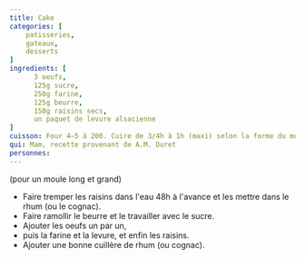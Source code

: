```yaml
---
title: Cake
categories: [
    patisseries,
    gateaux,
    desserts
]
ingredients: [
      3 oeufs,
      125g sucre,
      250g farine,
      125g beurre,
      150g raisins secs,
      un paquet de levure alsacienne
]
cuisson: Four 4‒5 à 200. Cuire de 3/4h à 1h (maxi) selon la forme du moule.
qui: Mam, recette provenant de A.M. Duret
personnes: 
---
```


(pour un moule long et grand)

* Faire tremper les raisins dans l'eau 48h à l'avance et les mettre dans le rhum (ou le cognac).
* Faire ramollir le beurre et le travailler avec le sucre.
* Ajouter les oeufs un par un, 
* puis la farine et la levure, et enfin les raisins. 
* Ajouter une bonne cuillère de rhum (ou cognac).

